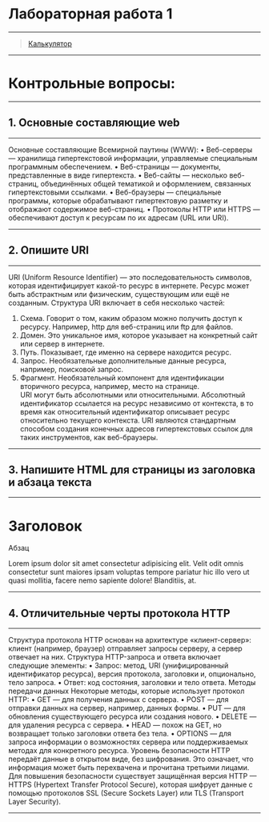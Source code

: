 # Лабораторная работа 1
***
> [Калькулятор](https://github.com/Lisichka-Ju/practica/tree/main/laba_1/calculator)
***
# Контрольные вопросы:
***
## 1.	Основные составляющие web
***
Основные составляющие Всемирной паутины (WWW):
•	Веб-серверы — хранилища гипертекстовой информации, управляемые специальным программным обеспечением.
•	Веб-страницы — документы, представленные в виде гипертекста.
•	Веб-сайты — несколько веб-страниц, объединённых общей тематикой и оформлением, связанных гипертекстовыми ссылками.
•	Веб-браузеры — специальные программы, которые обрабатывают гипертектовую разметку и отображают содержимое веб-страниц.
•	Протоколы HTTP или HTTPS — обеспечивают доступ к ресурсам по их адресам (URL или URI).
***
## 2.	Опишите URI
***
URI (Uniform Resource Identifier) — это последовательность символов, которая идентифицирует какой-то ресурс в интернете. Ресурс может быть абстрактным или физическим, существующим или ещё не созданным.
Структура URI включает в себя несколько частей:
1.	Схема. Говорит о том, каким образом можно получить доступ к ресурсу. Например, http для веб-страниц или ftp для файлов.  
2.	Домен. Это уникальное имя, которое указывает на конкретный сайт или сервер в интернете.  
3.	Путь. Показывает, где именно на сервере находится ресурс. 
4.	Запрос. Необязательные дополнительные данные ресурса, например, поисковой запрос.  
5.	Фрагмент. Необязательный компонент для идентификации вторичного ресурса, например, место на странице.  
URI могут быть абсолютными или относительными. Абсолютный идентификатор ссылается на ресурс независимо от контекста, в то время как относительный идентификатор описывает ресурс относительно текущего контекста. 
URI являются стандартным способом создания конечных адресов гипертекстовых ссылок для таких инструментов, как веб-браузеры.
***
## 3.	Напишите HTML для страницы из заголовка и абзаца текста
***
<!DOCTYPE html>
<html lang="en">
<head>
	 <meta charset="UTF-8">
	 <meta name="viewport" content="width=device-width, initial-scale=1.0">
	 <title>Document</title>
</head>
<body>
	  <h1>Заголовок</h1>
	  <p>Абзац</p>
	  <p>Lorem ipsum dolor sit amet consectetur adipisicing elit. Velit odit omnis consectetur sunt maiores ipsam voluptas tempore pariatur hic illo vero ut quasi mollitia, facere nemo sapiente dolore! Blanditiis, at.</p>
</body>
</html>  

***
## 4.	Отличительные черты протокола HTTP
***
Структура протокола
HTTP основан на архитектуре «клиент-сервер»: клиент (например, браузер) отправляет запросы серверу, а сервер отвечает на них. 
Структура HTTP-запроса и ответа включает следующие элементы:
  •	Запрос: метод, URI (унифицированный идентификатор ресурса), версия протокола, заголовки и, опционально, тело запроса.
  •	Ответ: код состояния, заголовки и тело ответа.
Методы передачи данных
Некоторые методы, которые использует протокол HTTP:
  •	GET — для получения данных с сервера.
  •	POST — для отправки данных на сервер, например, данных формы.
  •	PUT — для обновления существующего ресурса или создания нового.
  •	DELETE — для удаления ресурса с сервера.
  •	HEAD — похож на GET, но возвращает только заголовки ответа без тела.
  •	OPTIONS — для запроса информации о возможностях сервера или поддерживаемых методах для конкретного ресурса.
Уровень безопасности 
HTTP передаёт данные в открытом виде, без шифрования. Это означает, что информация может быть перехвачена и прочитана третьими лицами. 
Для повышения безопасности существует защищённая версия HTTP — HTTPS (Hypertext Transfer Protocol Secure), которая шифрует данные с помощью протоколов SSL (Secure Sockets Layer) или TLS (Transport Layer Security).
_____________________________________________________________________________________________________
